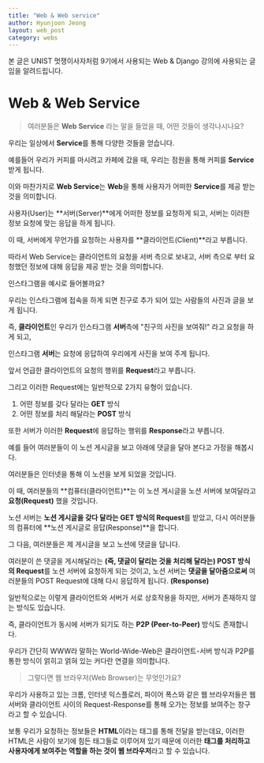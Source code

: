 ```yaml
---
title: "Web & Web service"
author: Hyunjoon Jeong
layout: web_post
category: webs
---
```


본 글은 UNIST 멋쟁이사자처럼 9기에서 사용되는 Web & Django 강의에 사용되는 글임을 알려드립니다.

# Web & Web Service

> 여러분들은 **Web Service** 라는 말을 들었을 때, 어떤 것들이 생각나시나요?

우리는 일상에서 **Service**를 통해 다양한 것들을 얻습니다.

예를들어 우리가 커피를 마시려고 카페에 갔을 때, 우리는 점원을 통해 커피를 **Service** 받게 됩니다.

이와 마찬가지로 **Web Service**는 **Web**을 통해 사용자가 어떠한 **Service**를 제공 받는 것을 의미합니다.

사용자(User)는 **서버(Server)**에게 어떠한 정보를 요청하게 되고, 서버는 이러한 정보 요청에 맞는 응답을 하게 됩니다.

이 때, 서버에게 무언가를 요청하는 사용자를 **클라이언트(Client)**라고 부릅니다.

따라서 Web Service는 클라이언트의 요청을 서버 측으로 보내고, 서버 측으로 부터 요청했던 정보에 대해 응답을 제공 받는 것을 의미합니다.

인스타그램을 예시로 들어볼까요?

우리는 인스타그램에 접속을 하게 되면 친구로 추가 되어 있는 사람들의 사진과 글을 보게 됩니다.

즉, **클라이언트**인 우리가 인스타그램 **서버**측에 "친구의 사진을 보여줘!" 라고 요청을 하게 되고,

인스타그램 **서버**는 요청에 응답하여 우리에게 사진을 보여 주게 됩니다.

앞서 언급한 클라이언트의 요청의 행위를 **Request**라고 부릅니다.

그리고 이러한 Request에는 일반적으로 2가지 유형이 있습니다.

1. 어떤 정보를 갖다 달라는 **GET** 방식
2. 어떤 정보를 처리 해달라는 **POST** 방식

또한 서버가 이러한 **Request**에 응답하는 행위를 **Response**라고 부릅니다.

예를 들어 여러분들이 이 노션 게시글을 보고 아래에 댓글을 달아 본다고 가정을 해봅시다.

여러분들은 인터넷을 통해 이 노션을 보게 되었을 것입니다.

이 때, 여러분들의 **컴퓨터(클라이언트)**는 이 노션 게시글을 노션 서버에 보여달라고 **요청(Request)** 했을 것입니다.

노션 서버는 **노션 게시글을 갖다 달라는 GET 방식의 Request**를 받았고, 다시 여러분들의 컴퓨터에 **노션 게시글로 응답(Response)**을 합니다.

그 다음, 여러분들은 제 게시글을 보고 노션에 댓글을 답니다.

여러분이 쓴 댓글을 게시해달라는 **(즉, 댓글이 달리는 것을 처리해 달라는) POST 방식의 Request**를 노션 서버에 요청하게 되는 것이고, 노션 서버는 **댓글을 달아줌으로써** 여러분들의 POST Request에 대해  다시 응답하게 됩니다. **(Response)**

일반적으로는 이렇게 클라이언트와 서버가 서로 상호작용을 하지만, 서버가 존재하지 않는 방식도 있습니다.

즉, 클라이언트가 동시에 서버가 되기도 하는 **P2P (Peer-to-Peer)** 방식도 존재합니다.

우리가 간단히 WWW라 말하는 World-Wide-Web은 클라이언트-서버 방식과 P2P를 통한 방식이 얽히고 얽혀 있는 커다란 연결을 의미합니다.

> 그렇다면 웹 브라우저(Web Browser)는 무엇인가요?

우리가 사용하고 있는 크롬, 인터넷 익스플로러, 파이어 폭스와 같은 웹 브라우저들은 웹 서버와 클라이언트 사이의 Request-Response를 통해 오가는 정보를 보여주는 창구라고 할 수 있습니다.

보통 우리가 요청하는 정보들은 **HTML**이라는 태그를 통해 전달을 받는데요, 이러한 HTML은 사람이 보기에 힘든 태그들로 이루어져 있기 때문에 이러한 **태그를 처리하고 사용자에게 보여주는 역할을 하는 것이 웹 브라우저**라고 할 수 있습니다.
